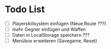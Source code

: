 # Todo List

- [ ] Playerskillsystem einfügen (Neue Route ???)
- [ ] mehr Gegner einfügen und Waffen
- [ ] Daten in LocalStorage speichern ???
- [ ] Menübox erweiteren (Savegame, Reset)
